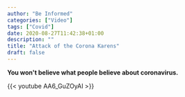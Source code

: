 ```yaml
---
author: "Be Informed"
categories: ["Video"]
tags: ["Covid"]
date: 2020-08-27T11:42:38+01:00
description: ""
title: "Attack of the Corona Karens"
draft: false
---
```


**You won't believe what people believe about coronavirus.**

{{< youtube AA6_GuZOyAI >}}